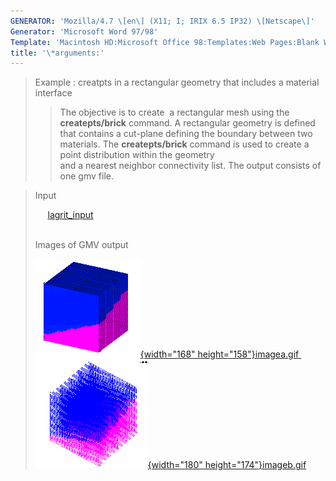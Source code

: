 ```yaml
---
GENERATOR: 'Mozilla/4.7 \[en\] (X11; I; IRIX 6.5 IP32) \[Netscape\]'
Generator: 'Microsoft Word 97/98'
Template: 'Macintosh HD:Microsoft Office 98:Templates:Web Pages:Blank Web Page'
title: '\*arguments:'
---
```


> Example : creatpts in a rectangular geometry that includes a material
> interface
>
> > The objective is to create  a rectangular mesh using the
> > **createpts/brick** command.
> > A rectangular geometry is defined that contains a cut-plane defining
> > the boundary between two\
> > materials. The **createpts/brick** command is used to create a point
> > distribution within the geometry\
> > and a nearest neighbor connectivity list. The output consists of one
> > gmv file.

> Input
>
>      [lagrit\_input](../input_output/lagrit_input4)\
>  
>
> Images of GMV output
>
> [![](image/image4tn.gif){width="168"
> height="158"}](image/image4a.gif)[imagea.gif ](image/image4a.gif)[![](image/image4btn.gif){width="180"
> height="174"}](image/image4b.gif)[imageb.gif](image/image4b.gif)
